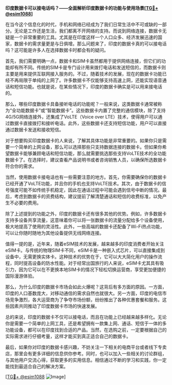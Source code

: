 **印度数据卡可以接电话吗？——全面解析印度数据卡的功能与使用场景[[TG💪+ @esim1088](https://t.me/s/esim1088)]**

在当今这个信息化的时代，手机和网络已经成为了我们日常生活中不可或缺的一部分。无论是工作还是生活，我们都离不开网络的支持。而说到网络连接，数据卡无疑是一个非常重要的工具。尤其是在印度这样一个人口众多、经济发展迅速的国家，数据卡的需求量更是与日俱增。那么问题来了，印度的数据卡真的可以接电话吗？这可能是许多人在选择数据卡时都会有的疑问。

首先，我们需要明确一点，数据卡和SIM卡虽然都用于提供网络连接，但它们的功能却有所不同。传统的SIM卡是专门设计用来拨打电话和发送短信的，而数据卡则主要是用来提供互联网接入服务的。不过，随着技术的发展，现在的数据卡功能已经不再局限于单纯的上网了。许多数据卡不仅能够支持高速上网，还能实现语音通话和短信功能。也就是说，在某些情况下，印度的数据卡确实是可以用来接电话的。

那么，哪些印度数据卡具备接听电话的功能呢？一般来说，这类数据卡通常被称为“全功能数据卡”或“智能数据卡”。这些数据卡内置了完整的通信模块，除了支持4G/5G网络连接外，还集成了VoLTE（Voice over LTE）技术，使得用户可以通过数据卡直接拨打和接听电话。此外，这些数据卡还支持短信功能，用户可以直接通过数据卡发送和接收短信。

对于想要购买印度数据卡的人来说，了解其具体功能是非常重要的。如果你只是需要一个简单的上网设备，那么可以选择那些只支持数据连接的数据卡。但如果你希望数据卡能够兼顾电话和短信功能，那么就需要挑选那些支持VoLTE技术的全功能数据卡了。在选择时，建议查看产品说明书或者咨询销售人员，以确保所选数据卡符合你的需求。

当然，使用数据卡接电话也有一些需要注意的地方。首先，你需要确保你的数据卡已经开通了VoLTE功能，并且你的手机也支持VoLTE技术。其次，由于数据卡的信号强度可能不如传统手机稳定，因此在通话过程中可能会遇到信号中断的情况。最后，考虑到数据卡的资费结构，建议提前了解清楚通话和短信的收费标准，以免产生不必要的费用。

除了上述提到的功能之外，印度的数据卡还有很多其他的优势。例如，许多数据卡支持多设备共享流量，这意味着你可以将一张数据卡的流量分配给多个设备使用，极大地提高了使用的灵活性。此外，一些高端的数据卡还配备了Wi-Fi热点功能，可以让你随时随地为其他设备提供无线网络连接。

值得一提的是，近年来，随着eSIM技术的发展，越来越多的印度消费者开始关注eSIM卡。与传统的物理SIM卡不同，eSIM卡是一种嵌入式芯片，可以直接集成到设备中，无需更换实体卡。这种技术的优势在于，它可以大大简化用户的操作流程，同时提高设备的防水性能。对于经常出国旅行的人来说，eSIM卡尤其具有吸引力，因为它可以在不更换本地SIM卡的情况下轻松切换运营商，享受更加便捷的国际漫游体验。

那么，为什么印度的数据卡市场会如此火爆呢？这背后有多方面的原因。一方面，印度的人口基数庞大，对移动通信的需求自然也就很大。另一方面，印度的电信市场竞争激烈，各大运营商为了争夺市场份额，纷纷推出了各种优惠套餐和服务。这些因素共同推动了印度数据卡市场的快速发展。

总的来说，印度的数据卡不仅可以接电话，而且在功能上已经越来越多样化。无论你是需要一个简单的上网工具，还是希望拥有一款集上网、通话、短信于一体的多功能设备，都可以在印度找到合适的产品。当然，在选购之前，一定要根据自己的实际需求进行仔细考量，这样才能买到真正适合自己的数据卡。

最后，如果你对印度的数据卡感兴趣，不妨关注一下相关的电商平台或者线下专卖店，那里会有更多详细的信息供你参考。同时，也可以加入一些相关的讨论群组，与其他用户交流心得，获取更多的实用信息。相信通过不断的学习和实践，你一定能找到最适合自己的解决方案。

[[TG💪+ @esim1088](https://t.me/s/esim1088) ![Image](https://i.postimg.cc/4NQfJmqS/Snipaste-2025-05-13-00-14-12.png)]